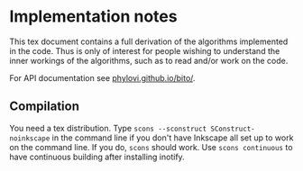 # Implementation notes

This tex document contains a full derivation of the algorithms implemented in the code.
Thus is only of interest for people wishing to understand the inner workings of the algorithms, such as to read and/or work on the code.

For API documentation see [phylovi.github.io/bito/](https://phylovi.github.io/bito/).


## Compilation

You need a tex distribution.
Type `scons --sconstruct SConstruct-noinkscape` in the command line if you don't have Inkscape all set up to work on the command line.
If you do, `scons` should work.
Use `scons continuous` to have continuous building after installing inotify.

